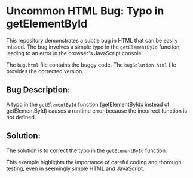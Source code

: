 # Uncommon HTML Bug: Typo in getElementById

This repository demonstrates a subtle bug in HTML that can be easily missed. The bug involves a simple typo in the `getElementById` function, leading to an error in the browser's JavaScript console. 

The `bug.html` file contains the buggy code.  The `bugSolution.html` file provides the corrected version.

## Bug Description:

A typo in the `getElementById` function (getElementByIdx instead of getElementById) causes a runtime error because the incorrect function is not defined.

## Solution:
The solution is to correct the typo in the `getElementById` function. 

This example highlights the importance of careful coding and thorough testing, even in seemingly simple HTML and JavaScript.